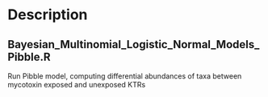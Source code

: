 # Description

## Bayesian_Multinomial_Logistic_Normal_Models_Pibble.R
Run Pibble model, computing differential abundances of taxa between mycotoxin exposed and unexposed KTRs






